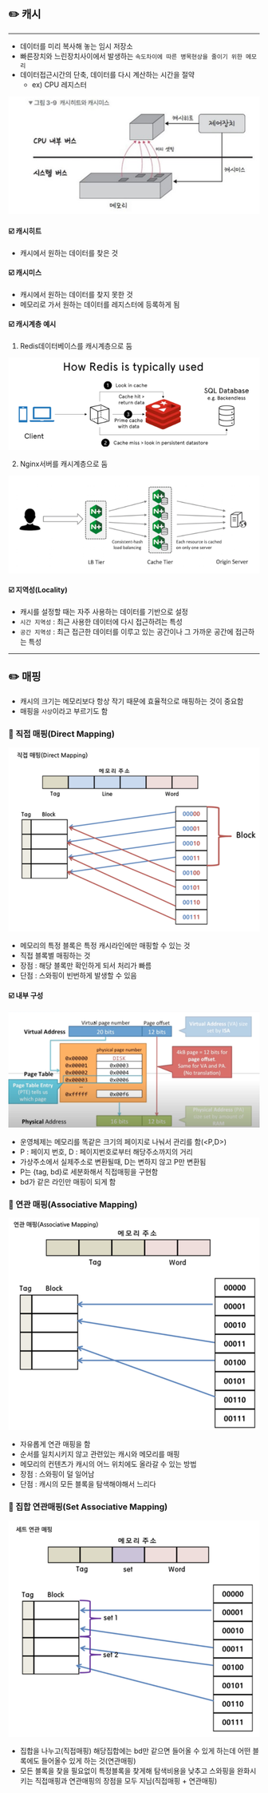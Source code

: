 ## ✏️ 캐시

---

- 데이터를 미리 복사해 놓는 임시 저장소
- 빠른장치와 느린장치사이에서 발생하는 `속도차이에 따른 병목현상을 줄이기 위한 메모리`
- 데이터접근시간의 단축, 데이터를 다시 계산하는 시간을 절약
    - ex) CPU 레지스터

![img.png](img/캐시히트.png)

#### ☑️ 캐시히트

- 캐시에서 원하는 데이터를 찾은 것

#### ☑️ 캐시미스

- 캐시에서 원하는 데이터를 찾지 못한 것
- 메모리로 가서 원하는 데이터를 레지스터에 등록하게 됨

#### ☑️ 캐시계층 예시

1. Redis데이터베이스를 캐시계층으로 둠

![img_1.png](img/redis.png)

2. Nginx서버를 캐시계층으로 둠

![img_2.png](img/ngingx.png)

#### ☑️ 지역성(Locality)

- 캐시를 설정할 때는 자주 사용하는 데이터를 기반으로 설정
- `시간 지역성` : 최근 사용한 데이터에 다시 접근하려는 특성
- `공간 지역성` : 최근 접근한 데이터를 이루고 있는 공간이나 그 가까운 공간에 접근하는 특성

---

## ✏️ 매핑

- 캐시의 크기는 메모리보다 항상 작기 때문에 효율적으로 매핑하는 것이 중요함
- 매핑을 `사상`이라고 부르기도 함

### 💭 직접 매핑(Direct Mapping)

![img_6.png](img/직접매핑.png)

- 메모리의 특정 블록은 특정 캐시라인에만 매핑할 수 있는 것
- 직접 블록별 매핑하는 것
- 장점 : 해당 블록만 확인하게 되서 처리가 빠름
- 단점 : 스와핑이 빈번하게 발생할 수 있음

#### ☑️ 내부 구성

![img_4.png](img/직접매핑_내부구성.png)

- 운영체제는 메모리를 똑같은 크기의 페이지로 나눠서 관리를 함(<P,D>)
- P : 페이지 번호, D : 페이지번호로부터 해당주소까지의 거리
- 가상주소에서 실제주소로 변환될때, D는 변하지 않고 P만 변환됨
- P는 {tag, bd}로 세분화해서 직접매핑을 구현함
- bd가 같은 라인만 매핑이 되게 함

### 💭 연관 매핑(Associative Mapping)

![img_5.png](img/연관매핑.png)

- 자유롭게 연관 매핑을 함
- 순서를 일치시키지 않고 관련있는 캐시와 메모리를 매핑
- 메모리의 컨텐츠가 캐시의 어느 위치에도 올라갈 수 있는 방법
- 장점 : 스와핑이 덜 일어남
- 단점 : 캐시의 모든 블록을 탐색해야해서 느리다

### 💭 집합 연관매핑(Set Associative Mapping)

![img_7.png](img/집합연관매핑.png)

- 집합을 나누고(직접매핑) 해당집합에는 bd만 같으면 들어올 수 있게 하는데 어떤 블록에도 들어올수 있게 하는 것(연관매핑)
- 모든 블록을 찾을 필요없이 특정블록을 찾게해 탐색비용을 낮추고 스와핑을 완화시키는 직접매핑과 연관매핑의 장점을 모두 지님(직접매핑 + 연관매핑)